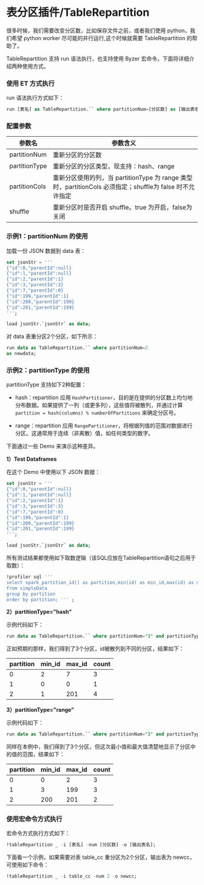 # 表分区插件/TableRepartition 

很多时候，我们需要改变分区数，比如保存文件之前，或者我们使用 python，我们希望 python worker 尽可能的并行运行,这个时候就需要 TableRepartition 的帮助了。

TableRepartition 支持 run 语法执行，也支持使用 Byzer 宏命令，下面将详细介绍两种使用方式。




### 使用 ET 方式执行

run 语法执行方式如下：

```sql
run [表名] as TableRepartition.`` where partitionNum=[分区数] as [输出表名];
```



### 配置参数

| 参数名  |  参数含义 |
|---|---|
| partitionNum | 重新分区的分区数 |
| partitionType | 重新分区的分区类型，现支持：hash、range |
| partitionCols | 重新分区使用的列，当 partitionType 为 range 类型时，partitionCols 必须指定；shuffle为 false 时不允许指定 |
| shuffle | 重新分区时是否开启 shuffle。true 为开启，false为关闭 |



### 示例1：partitionNum 的使用

加载一份 JSON 数据到 data 表：

```sql
set jsonStr = '''
{"id":0,"parentId":null}
{"id":1,"parentId":null}
{"id":2,"parentId":1}
{"id":3,"parentId":3}
{"id":7,"parentId":0}
{"id":199,"parentId":1}
{"id":200,"parentId":199}
{"id":201,"parentId":199}
''';

load jsonStr.`jsonStr` as data;
```

对 data 表重分区2个分区，如下所示：

```sql
run data as TableRepartition.`` where partitionNum=2 
as newdata;
```



### 示例2：partitionType 的使用

partitionType 支持如下2种配置：

  - hash：repartition 应用 `HashPartitioner`，目的是在提供的分区数上均匀地分布数据。如果提供了一列（或更多列），这些值将被散列，并通过计算 `partition = hash(columns) % numberOfPartitions` 来确定分区号。

  - range：repartition 应用 `RangePartitioner`，将根据列值的范围对数据进行分区。这通常用于连续（非离散）值，如任何类型的数字。

下面通过一些 Demo 来演示这种差异。


**1）Test Dataframes**

在这个 Demo 中使用以下 JSON 数据：

```sql
set jsonStr = '''
{"id":0,"parentId":null}
{"id":1,"parentId":null}
{"id":2,"parentId":1}
{"id":3,"parentId":3}
{"id":7,"parentId":0}
{"id":199,"parentId":1}
{"id":200,"parentId":199}
{"id":201,"parentId":199}
''';

load jsonStr.`jsonStr` as data;

```



所有测试结果都使用如下取数逻辑（该SQL应放在TableRepartition语句之后用于取数）：

```sql
!profiler sql ''' 
select spark_partition_id() as partition,min(id) as min_id,max(id) as max_id,count(id) as count 
from simpleData
group by partition
order by partition; ''' ;
```



**2）partitionType="hash"**

示例代码如下：
```sql
run data as TableRepartition.`` where partitionNum="3" and partitionType="hash" as simpleData;
```

正如预期的那样，我们得到了3个分区，id被散列到不同的分区，结果如下：

| partition | min_id | max_id | count |
| :-------- | :----- | :----- | :---- |
| 0         | 2      | 7      | 3     |
| 1         | 0      | 0      | 1     |
| 2         | 1      | 201    | 4     |



**3）partitionType="range"**

示例代码如下：
```sql
run data as TableRepartition.`` where partitionNum="3" and partitionType="range" and partitionCols="id" as simpleData;
```

同样在本例中，我们得到了3个分区，但这次最小值和最大值清楚地显示了分区中的值的范围，结果如下：

| partition | min_id | max_id | count |
| :-------- | :----- | :----- | :---- |
| 0         | 0      | 2      | 3     |
| 1         | 3      | 199    | 3     |
| 2         | 200    | 201    | 2     |





### 使用宏命令方式执行

宏命令方式执行方式如下：

```sql
!tableRepartition _ -i [表名] -num [分区数] -o [输出表名];
```

下面看一个示例，如果需要对表 table_cc 重分区为2个分区，输出表为 newcc，可使用如下命令：

```sql
!tableRepartition _ -i table_cc -num 2 -o newcc;
```